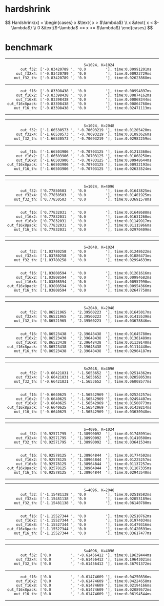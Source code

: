 # hardshrink
$$
Hardshrink(x) = \begin{cases}
    x  &\text{ x > $\lambda$} \\
    x &\text{ x < $-\lambda$} \\
    0 &\text{$-\lambda$ <= x <= $\lambda$}
\end{cases}
$$

# benchmark

-------------------------------------------------------------------------------------
                                        S=1024, K=1024
           out_f32: ['-0.83420789 ', '0.0         '], time:0.00991201ms
         out_f32x4: ['-0.83420789 ', '0.0         '], time:0.00923729ms
        out_f32_th: ['-0.83420789 ', '0.0         '], time:0.02623868ms
-------------------------------------------------------------------------------------
           out_f16: ['-0.83398438 ', '0.0         '], time:0.00994897ms
         out_f16x2: ['-0.83398438 ', '0.0         '], time:0.00874162ms
         out_f16x8: ['-0.83398438 ', '0.0         '], time:0.00868344ms
     out_f16x8pack: ['-0.83398438 ', '0.0         '], time:0.00864768ms
        out_f16_th: ['-0.83398438 ', '0.0         '], time:0.02471113ms
-------------------------------------------------------------------------------------
-------------------------------------------------------------------------------------
                                        S=1024, K=2048
           out_f32: ['-1.66530573 ', '-0.70693219 '], time:0.01205420ms
         out_f32x4: ['-1.66530573 ', '-0.70693219 '], time:0.01093626ms
        out_f32_th: ['-1.66530573 ', '-0.70693219 '], time:0.02982259ms
-------------------------------------------------------------------------------------
           out_f16: ['-1.66503906 ', '-0.70703125 '], time:0.01213360ms
         out_f16x2: ['-1.66503906 ', '-0.70703125 '], time:0.01068258ms
         out_f16x8: ['-1.66503906 ', '-0.70703125 '], time:0.00948644ms
     out_f16x8pack: ['-1.66503906 ', '-0.70703125 '], time:0.00932193ms
        out_f16_th: ['-1.66503906 ', '-0.70703125 '], time:0.02633524ms
-------------------------------------------------------------------------------------
-------------------------------------------------------------------------------------
                                        S=1024, K=4096
           out_f32: ['0.77850503  ', '0.0         '], time:0.01643825ms
         out_f32x4: ['0.77850503  ', '0.0         '], time:0.01401925ms
        out_f32_th: ['0.77850503  ', '0.0         '], time:0.03691578ms
-------------------------------------------------------------------------------------
           out_f16: ['0.77832031  ', '0.0         '], time:0.01648688ms
         out_f16x2: ['0.77832031  ', '0.0         '], time:0.01631260ms
         out_f16x8: ['0.77832031  ', '0.0         '], time:0.01149917ms
     out_f16x8pack: ['0.77832031  ', '0.0         '], time:0.01115966ms
        out_f16_th: ['0.77832031  ', '0.0         '], time:0.02970409ms
-------------------------------------------------------------------------------------
-------------------------------------------------------------------------------------
                                        S=2048, K=1024
           out_f32: ['1.03780258  ', '0.0         '], time:0.01248622ms
         out_f32x4: ['1.03780258  ', '0.0         '], time:0.01086473ms
        out_f32_th: ['1.03780258  ', '0.0         '], time:0.02994633ms
-------------------------------------------------------------------------------------
           out_f16: ['1.03808594  ', '0.0         '], time:0.01261616ms
         out_f16x2: ['1.03808594  ', '0.0         '], time:0.00994682ms
         out_f16x8: ['1.03808594  ', '0.0         '], time:0.00957990ms
     out_f16x8pack: ['1.03808594  ', '0.0         '], time:0.00954366ms
        out_f16_th: ['1.03808594  ', '0.0         '], time:0.02647758ms
-------------------------------------------------------------------------------------
-------------------------------------------------------------------------------------
                                        S=2048, K=2048
           out_f32: ['0.86521965  ', '2.39560223  '], time:0.01645017ms
         out_f32x4: ['0.86521965  ', '2.39560223  '], time:0.01415539ms
        out_f32_th: ['0.86521965  ', '2.39560223  '], time:0.03678846ms
-------------------------------------------------------------------------------------
           out_f16: ['0.86523438  ', '2.39648438  '], time:0.01645780ms
         out_f16x2: ['0.86523438  ', '2.39648438  '], time:0.01361489ms
         out_f16x8: ['0.86523438  ', '2.39648438  '], time:0.01139140ms
     out_f16x8pack: ['0.86523438  ', '2.39648438  '], time:0.01114440ms
        out_f16_th: ['0.86523438  ', '2.39648438  '], time:0.02964187ms
-------------------------------------------------------------------------------------
-------------------------------------------------------------------------------------
                                        S=2048, K=4096
           out_f32: ['-0.66421831 ', '-1.5653652  '], time:0.02514362ms
         out_f32x4: ['-0.66421831 ', '-1.5653652  '], time:0.02058053ms
        out_f32_th: ['-0.66421831 ', '-1.5653652  '], time:0.06008577ms
-------------------------------------------------------------------------------------
           out_f16: ['-0.6640625  ', '-1.56542969 '], time:0.02524257ms
         out_f16x2: ['-0.6640625  ', '-1.56542969 '], time:0.02494407ms
         out_f16x8: ['-0.6640625  ', '-1.56542969 '], time:0.01500773ms
     out_f16x8pack: ['-0.6640625  ', '-1.56542969 '], time:0.01439214ms
        out_f16_th: ['-0.6640625  ', '-1.56542969 '], time:0.03630948ms
-------------------------------------------------------------------------------------
-------------------------------------------------------------------------------------
                                        S=4096, K=1024
           out_f32: ['0.92571795  ', '1.38990092  '], time:0.01748991ms
         out_f32x4: ['0.92571795  ', '1.38990092  '], time:0.01410508ms
        out_f32_th: ['0.92571795  ', '1.38990092  '], time:0.03641534ms
-------------------------------------------------------------------------------------
           out_f16: ['0.92578125  ', '1.38964844  '], time:0.01774502ms
         out_f16x2: ['0.92578125  ', '1.38964844  '], time:0.01225257ms
         out_f16x8: ['0.92578125  ', '1.38964844  '], time:0.01137257ms
     out_f16x8pack: ['0.92578125  ', '1.38964844  '], time:0.01107335ms
        out_f16_th: ['0.92578125  ', '1.38964844  '], time:0.02943540ms
-------------------------------------------------------------------------------------
-------------------------------------------------------------------------------------
                                        S=4096, K=2048
           out_f32: ['-1.15481138 ', '0.0         '], time:0.02518582ms
         out_f32x4: ['-1.15481138 ', '0.0         '], time:0.02053189ms
        out_f32_th: ['-1.15481138 ', '0.0         '], time:0.06140780ms
-------------------------------------------------------------------------------------
           out_f16: ['-1.15527344 ', '0.0         '], time:0.02510762ms
         out_f16x2: ['-1.15527344 ', '0.0         '], time:0.01974034ms
         out_f16x8: ['-1.15527344 ', '0.0         '], time:0.01479316ms
     out_f16x8pack: ['-1.15527344 ', '0.0         '], time:0.01420593ms
        out_f16_th: ['-1.15527344 ', '0.0         '], time:0.03617477ms
-------------------------------------------------------------------------------------
-------------------------------------------------------------------------------------
                                        S=4096, K=4096
           out_f32: ['0.0         ', '-0.61456412 '], time:0.19639444ms
         out_f32x4: ['0.0         ', '-0.61456412 '], time:0.19643021ms
        out_f32_th: ['0.0         ', '-0.61456412 '], time:0.36791372ms
-------------------------------------------------------------------------------------
           out_f16: ['0.0         ', '-0.61474609 '], time:0.04250836ms
         out_f16x2: ['0.0         ', '-0.61474609 '], time:0.04224658ms
         out_f16x8: ['0.0         ', '-0.61474609 '], time:0.02194166ms
     out_f16x8pack: ['0.0         ', '-0.61474609 '], time:0.02089572ms
        out_f16_th: ['0.0         ', '-0.61474609 '], time:0.06194544ms
-------------------------------------------------------------------------------------